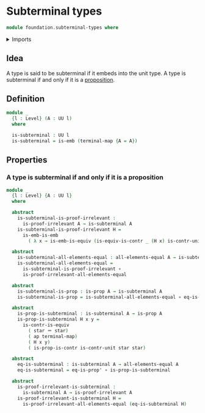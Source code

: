 # Subterminal types

```agda
module foundation.subterminal-types where
```

<details><summary>Imports</summary>

```agda
open import foundation.action-on-identifications-functions
open import foundation.unit-type
open import foundation.universe-levels

open import foundation-core.contractible-types
open import foundation-core.embeddings
open import foundation-core.equivalences
open import foundation-core.function-types
open import foundation-core.identity-types
open import foundation-core.propositions
```

</details>

## Idea

A type is said to be subterminal if it embeds into the unit type. A type is
subterminal if and only if it is a
[proposition](foundation-core.propositions.md).

## Definition

```agda
module _
  {l : Level} (A : UU l)
  where

  is-subterminal : UU l
  is-subterminal = is-emb (terminal-map {A = A})
```

## Properties

### A type is subterminal if and only if it is a proposition

```agda
module _
  {l : Level} {A : UU l}
  where

  abstract
    is-subterminal-is-proof-irrelevant :
      is-proof-irrelevant A → is-subterminal A
    is-subterminal-is-proof-irrelevant H =
      is-emb-is-emb
        ( λ x → is-emb-is-equiv (is-equiv-is-contr _ (H x) is-contr-unit))

  abstract
    is-subterminal-all-elements-equal : all-elements-equal A → is-subterminal A
    is-subterminal-all-elements-equal =
      is-subterminal-is-proof-irrelevant ∘
      is-proof-irrelevant-all-elements-equal

  abstract
    is-subterminal-is-prop : is-prop A → is-subterminal A
    is-subterminal-is-prop = is-subterminal-all-elements-equal ∘ eq-is-prop'

  abstract
    is-prop-is-subterminal : is-subterminal A → is-prop A
    is-prop-is-subterminal H x y =
      is-contr-is-equiv
        ( star ＝ star)
        ( ap terminal-map)
        ( H x y)
        ( is-prop-is-contr is-contr-unit star star)

  abstract
    eq-is-subterminal : is-subterminal A → all-elements-equal A
    eq-is-subterminal = eq-is-prop' ∘ is-prop-is-subterminal

  abstract
    is-proof-irrelevant-is-subterminal :
      is-subterminal A → is-proof-irrelevant A
    is-proof-irrelevant-is-subterminal H =
      is-proof-irrelevant-all-elements-equal (eq-is-subterminal H)
```
